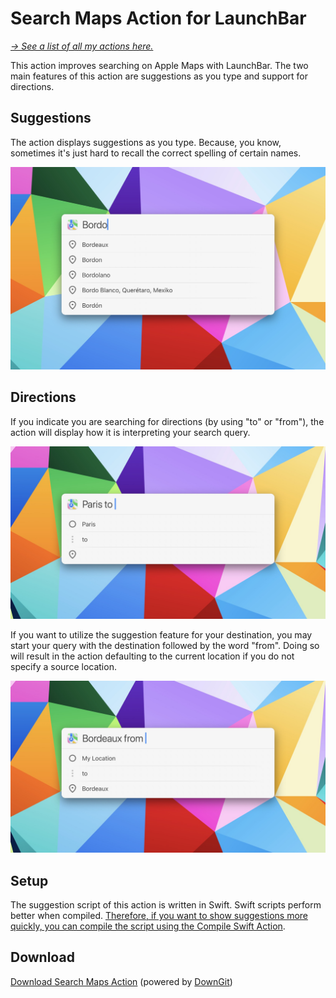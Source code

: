 # Search Maps Action for LaunchBar

*[→ See a list of all my actions here.](https://ptujec.github.io/launchbar)* 

This action improves searching on Apple Maps with LaunchBar. The two main features of this action are suggestions as you type and support for directions.

## Suggestions

The action displays suggestions as you type. Because, you know, sometimes it's just hard to recall the correct spelling of certain names. 

<img src="01.jpg" width="828"/> 

## Directions

If you indicate you are searching for directions (by using "to" or "from"), the action will display how it is interpreting your search query.

<img src="02.jpg" width="828"/> 

If you want to utilize the suggestion feature for your destination, you may start your query with the destination followed by the word "from". Doing so will result in the action defaulting to the current location if you do not specify a source location. 

<img src="03.jpg" width="828"/> 

## Setup

The suggestion script of this action is written in Swift. Swift scripts perform better when compiled. [Therefore, if you want to show suggestions more quickly, you can compile the script using the Compile Swift Action](https://github.com/Ptujec/LaunchBar/tree/master/Compile-Swift-Action#launchbar-action-compile-swift-action).

## Download

[Download Search Maps Action](https://minhaskamal.github.io/DownGit/#/home?url=https://github.com/Ptujec/LaunchBar/tree/master/Search-Maps) (powered by [DownGit](https://github.com/MinhasKamal/DownGit))

